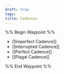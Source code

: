 ```yaml
---
draft: true
tags: 
title: Cadences
---
```

%% Begin Waypoint %%
- [[Imperfect Cadence]]
- [[Interrupted Cadence]]
- [[Perfect Cadence]]
- [[Plagal Cadence]]

%% End Waypoint %%

